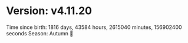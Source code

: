 # Version: v4.11.20
Time since birth: 1816 days, 43584 hours, 2615040 minutes, 156902400 seconds
Season: Autumn 🍁
